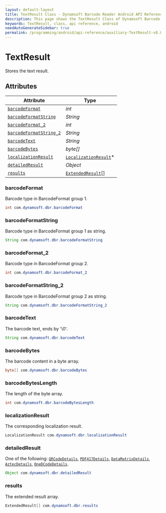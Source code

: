```yaml
---
layout: default-layout
title: TextResult Class - Dynamsoft Barcode Reader Android API Reference
description: This page shows the TextResult Class of Dynamsoft Barcode Reader for Android SDK.
keywords: TextResult, class, api reference, android
needAutoGenerateSidebar: true
permalink: /programming/android/api-reference/auxiliary-TextResult-v8.0.0.html
---
```



# TextResult

Stores the text result.

## Attributes
  
| Attribute | Type |
|---------- | ---- |
| [`barcodeFormat`](#barcodeformat) | *int* |
| [`barcodeFormatString`](#barcodeformatstring) | *String* |
| [`barcodeFormat_2`](#barcodeformat_2) | *int* |
| [`barcodeFormatString_2`](#barcodeformatstring_2) | *String* |
| [`barcodeText`](#barcodetext) | *String* |
| [`barcodeBytes`](#barcodebytes) | *byte\[\]* |
| [`localizationResult`](#localizationresult) | [`LocalizationResult`](auxiliary-LocalizationResult.md)\* |
| [`detailedResult`](#detailedresult) | *Object* |
| [`results`](#results) | [`ExtendedResult`](auxiliary-ExtendedResult.md)\[\] |

### barcodeFormat

Barcode type in BarcodeFormat group 1.

```java
int com.dynamsoft.dbr.barcodeFormat
```

### barcodeFormatString

Barcode type in BarcodeFormat group 1 as string.

```java
String com.dynamsoft.dbr.barcodeFormatString
```

### barcodeFormat_2

Barcode type in BarcodeFormat group 2.

```java
int com.dynamsoft.dbr.barcodeFormat_2
```

### barcodeFormatString_2

Barcode type in BarcodeFormat group 2 as string.

```java
String com.dynamsoft.dbr.barcodeFormatString_2
```

### barcodeText

The barcode text, ends by '\0'.

```java
String com.dynamsoft.dbr.barcodeText
```

### barcodeBytes

The barcode content in a byte array.

```java
byte[] com.dynamsoft.dbr.barcodeBytes
```

### barcodeBytesLength

The length of the byte array.

```java
int com.dynamsoft.dbr.barcodeBytesLength
```

### localizationResult

The corresponding localization result.

```java
LocalizationResult com.dynamsoft.dbr.localizationResult
```

### detailedResult

One of the following: [`QRCodeDetails`](auxiliary-QRCodeDetails.md), [`PDF417Details`](auxiliary-PDF417Details.md), [`DataMatrixDetails`](auxiliary-DataMatrixDetails.md), [`AztecDetails`](auxiliary-AztecDetails.md), [`OneDCodeDetails`](auxiliary-OneDCodeDetails.md).

```java
Object com.dynamsoft.dbr.detailedResult
```

### results

The extended result array.

```java
ExtendedResult[] com.dynamsoft.dbr.results
```
